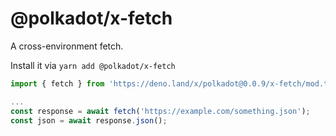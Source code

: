 # @polkadot/x-fetch

A cross-environment fetch.

Install it via `yarn add @polkadot/x-fetch`

```js
import { fetch } from 'https://deno.land/x/polkadot@0.0.9/x-fetch/mod.ts';

...
const response = await fetch('https://example.com/something.json');
const json = await response.json();
```
